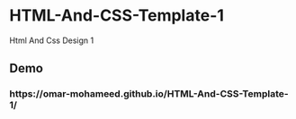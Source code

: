 # HTML-And-CSS-Template-1
Html And Css Design 1

<h2>Demo</h2>
<h3>https://omar-mohameed.github.io/HTML-And-CSS-Template-1/</h3>

